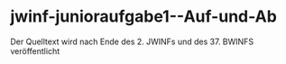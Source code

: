 # jwinf-junioraufgabe1--Auf-und-Ab

Der Quelltext wird nach Ende des 2. JWINFs und des 37. BWINFS veröffentlicht
